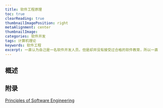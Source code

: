 ```yaml
---
title: 软件工程原理
toc: true
clearReading: true
thumbnailImagePosition: right
metaAlignment: center
thumbnailImage:
categories: 软件开发
tags: 计算机理论
keywords: 软件工程
excerpt: 一直认为自己是一名软件开发人员，但是却并没有接受过合格的软件教育，所以一直对于如何开发一个合格的软件没有完整且合理的答案。所以最近通过在网上查找一些资料，书写一篇关于软件工程原理的文章
---
```

## 概述

## 附录

[Principles of Software Engineering](https://www.d.umn.edu/~gshute/softeng/principles.html)
